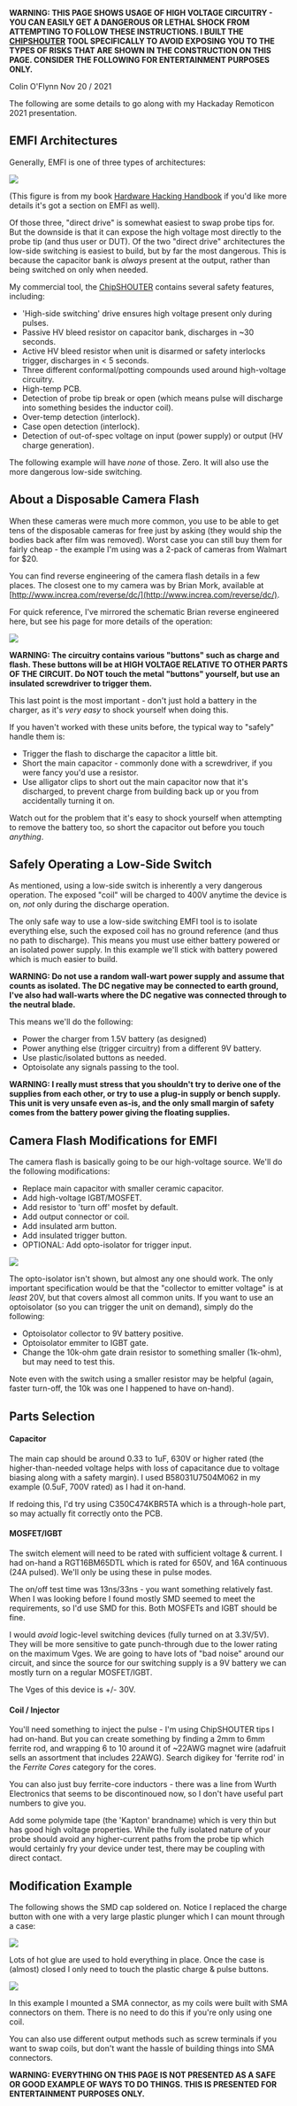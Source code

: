 
**WARNING: THIS PAGE SHOWS USAGE OF HIGH VOLTAGE CIRCUITRY - YOU CAN EASILY GET A DANGEROUS OR LETHAL SHOCK FROM ATTEMPTING TO FOLLOW THESE INSTRUCTIONS. I BUILT THE [CHIPSHOUTER](https://www.newae.com/chipshouter) TOOL SPECIFICALLY TO AVOID EXPOSING YOU TO THE TYPES OF RISKS THAT ARE SHOWN IN THE CONSTRUCTION ON THIS PAGE. CONSIDER THE FOLLOWING FOR ENTERTAINMENT PURPOSES ONLY.**

Colin O'Flynn
Nov 20 / 2021

The following are some details to go along with my Hackaday Remoticon 2021 presentation.

## EMFI Architectures

Generally, EMFI is one of three types of architectures:

![](img/emfi_types.png)

(This figure is from my book [Hardware Hacking Handbook](https://nostarch.com/hardwarehacking) if you'd like more details it's got a section on EMFI as well).

Of those three, "direct drive" is somewhat easiest to swap probe tips for. But the downside is that it can expose the high voltage most directly to the probe tip (and thus user or DUT). Of the two "direct drive" architectures the low-side switching is easiest to build, but by far the most dangerous. This is because the capacitor bank is *always* present at the output, rather than being switched on only when needed.

My commercial tool, the [ChipSHOUTER](https://www.newae.com/chipshouter) contains several safety features, including:

* 'High-side switching' drive ensures high voltage present only during pulses.
* Passive HV bleed resistor on capacitor bank, discharges in ~30 seconds.
* Active HV bleed resistor when unit is disarmed or safety interlocks trigger, discharges in < 5 seconds.
* Three different conformal/potting compounds used around high-voltage circuitry.
* High-temp PCB.
* Detection of probe tip break or open (which means pulse will discharge into something besides the inductor coil).
* Over-temp detection (interlock).
* Case open detection (interlock).
* Detection of out-of-spec voltage on input (power supply) or output (HV charge generation).

The following example will have *none* of those. Zero. It will also use the more dangerous low-side switching.

## About a Disposable Camera Flash

When these cameras were much more common, you use to be able to get tens of the disposable cameras for free just by asking (they would ship the bodies back after film was removed). Worst case you can still buy them for fairly cheap - the example I'm using was a 2-pack of cameras from Walmart for $20. 

You can find reverse engineering of the camera flash details in a few places. The closest one to my camera was by Brian Mork, available at [http://www.increa.com/reverse/dc/](http://www.increa.com/reverse/dc/).

For quick reference, I've mirrored the schematic Brian reverse engineered here, but see his page for more details of the operation:

![](img/brian_monk_dcschem.gif)

**WARNING: The circuitry contains various "buttons" such as charge and flash. These buttons will be at HIGH VOLTAGE RELATIVE TO OTHER PARTS OF THE CIRCUIT. Do NOT touch the metal "buttons" yourself, but use an insulated screwdriver to trigger them.**

This last point is the most important - don't just hold a battery in the charger, as it's *very easy* to shock yourself when doing this.

If you haven't worked with these units before, the typical way to "safely" handle them is:

* Trigger the flash to discharge the capacitor a little bit.
* Short the main capacitor - commonly done with a screwdriver, if you were fancy you'd use a resistor.
* Use alligator clips to short out the main capacitor now that it's discharged, to prevent charge from building back up or you from accidentally turning it on.

Watch out for the problem that it's easy to shock yourself when attempting to remove the battery too, so short the capacitor out before you touch *anything*.

## Safely Operating a Low-Side Switch

As mentioned, using a low-side switch is inherently a very dangerous operation. The exposed "coil" will be charged to 400V anytime the device is on, *not* only during the discharge operation.

The only safe way to use a low-side switching EMFI tool is to isolate everything else, such the exposed coil has no ground reference (and thus no path to discharge). This means you must use either battery powered or an isolated power supply. In this example we'll stick with battery powered which is much easier to build.

**WARNING: Do not use a random wall-wart power supply and assume that counts as isolated. The DC negative may be connected to earth ground, I've also had wall-warts where the DC negative was connected through to the neutral blade.**

This means we'll do the following:

* Power the charger from 1.5V battery (as designed)
* Power anything else (trigger circuitry) from a different 9V battery.
* Use plastic/isolated buttons as needed.
* Optoisolate any signals passing to the tool.

**WARNING: I really must stress that you shouldn't try to derive one of the supplies from each other, or try to use a plug-in supply or bench supply. This unit is very unsafe even as-is, and the only small margin of safety comes from the battery power giving the floating supplies.**

## Camera Flash Modifications for EMFI

The camera flash is basically going to be our high-voltage source. We'll do the following modifications:

* Replace main capacitor with smaller ceramic capacitor.
* Add high-voltage IGBT/MOSFET.
* Add resistor to 'turn off' mosfet by default.
* Add output connector or coil.
* Add insulated arm button.
* Add insulated trigger button.
* OPTIONAL: Add opto-isolator for trigger input.

![](img/dangerous-emfi-crap.png)

The opto-isolator isn't shown, but almost any one should work. The only important specification would be that the "collector to emitter voltage" is at *least* 20V, but that covers almost all common units. If you want to use an optoisolator (so you can trigger the unit on demand), simply do the following:

* Optoisolator collector to 9V battery positive.
* Optoisolator emmiter to IGBT gate.
* Change the 10k-ohm gate drain resistor to something smaller (1k-ohm), but may need to test this.

Note even with the switch using a smaller resistor may be helpful (again, faster turn-off, the 10k was one I happened to have on-hand).

## Parts Selection

#### Capacitor
The main cap should be around 0.33 to 1uF, 630V or higher rated (the higher-than-needed voltage helps with loss of capacitance due to voltage biasing along with a safety margin). I used B58031U7504M062 in my example (0.5uF, 700V rated) as I had it on-hand.

If redoing this, I'd try using C350C474KBR5TA which is a through-hole part, so may actually fit correctly onto the PCB.

#### MOSFET/IGBT

The switch element will need to be rated with sufficient voltage & current. I had on-hand a RGT16BM65DTL which is rated for 650V, and 16A continuous (24A pulsed). We'll only be using these in pulse modes.

The on/off test time was 13ns/33ns - you want something relatively fast. When I was looking before I found mostly SMD seemed to meet the requirements, so I'd use SMD for this. Both MOSFETs and IGBT should be fine.

I would *avoid* logic-level switching devices (fully turned on at 3.3V/5V). They will be more sensitive to gate punch-through due to the lower rating on the maximum Vges. We are going to have lots of "bad noise" around our circuit, and since the source for our switching supply is a 9V battery we can mostly turn on a regular MOSFET/IGBT.

The Vges of this device is +/- 30V.


#### Coil / Injector

You'll need something to inject the pulse - I'm using ChipSHOUTER tips I had on-hand. But you can create something by finding a 2mm to 6mm ferrite rod, and wrapping 6 to 10 around it of ~22AWG magnet wire (adafruit sells an assortment that includes 22AWG). Search digikey for 'ferrite rod' in the *Ferrite Cores* category for the cores.

You can also just buy ferrite-core inductors - there was a line from Wurth Electronics that seems to be discontinoued now, so I don't have useful part numbers to give you.

Add some polymide tape (the 'Kapton' brandname) which is very thin but has good high voltage properties. While the fully isolated nature of your probe should avoid any higher-current paths from the probe tip which would certainly fry your device under test, there may be coupling with direct contact.

## Modification Example

The following shows the SMD cap soldered on. Notice I replaced the charge button with one with a very large plastic plunger which I can mount through a case:

![](img/jank1.jpg)

Lots of hot glue are used to hold everything in place. Once the case is (almost) closed I only need to touch the plastic charge & pulse buttons.

![](img/jank2.jpg)

In this example I mounted a SMA connector, as my coils were built with SMA connectors on them. There is no need to do this if you're only using one coil.

You can also use different output methods such as screw terminals if you want to swap coils, but don't want the hassle of building things into SMA connectors.

**WARNING: EVERYTHING ON THIS PAGE IS NOT PRESENTED AS A SAFE OR GOOD EXAMPLE OF WAYS TO DO THINGS. THIS IS PRESENTED FOR ENTERTAINMENT PURPOSES ONLY.**